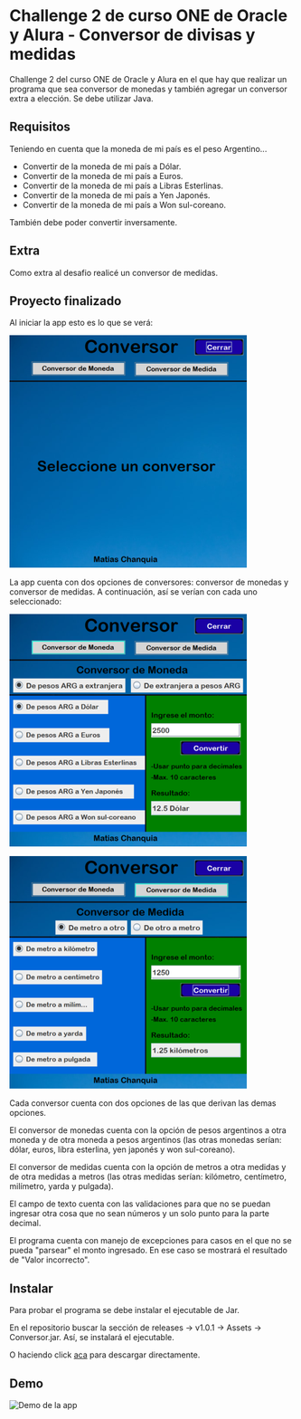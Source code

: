 # Challenge 2 de curso ONE de Oracle y Alura - Conversor de divisas y medidas
 Challenge 2 del curso ONE de Oracle y Alura en el que hay que realizar un programa que sea conversor de monedas y también agregar un conversor extra a elección. Se debe utilizar Java. 
 
## Requisitos

Teniendo en cuenta que la moneda de mi país es el peso Argentino...

 - Convertir de la moneda de mi país a Dólar.
 - Convertir de la moneda de mi país a Euros.
 - Convertir de la moneda de mi país a Libras Esterlinas.
 - Convertir de la moneda de mi país a Yen Japonés.
 - Convertir de la moneda de mi país a Won sul-coreano.
 
 También debe poder convertir inversamente.
 
 ## Extra
 
 Como extra al desafio realicé un conversor de medidas.

## Proyecto finalizado

Al iniciar la app esto es lo que se verá:

![Inicio de la app](https://github.com/matiaschanquia/challenge2-conversor/blob/main/readmeAssets/inicio.png)

La app cuenta con dos opciones de conversores: conversor de monedas y conversor de medidas. A continuación, así se verían con cada uno seleccionado:

![Conversor de moneda](https://github.com/matiaschanquia/challenge2-conversor/blob/main/readmeAssets/monedas.png)

![Conversor de medida](https://github.com/matiaschanquia/challenge2-conversor/blob/main/readmeAssets/medidas.png)

Cada conversor cuenta con dos opciones de las que derivan las demas opciones.

El conversor de monedas cuenta con la opción de pesos argentinos a otra moneda y de otra moneda a pesos argentinos (las otras monedas serían: dólar, euros, libra esterlina, yen japonés y won sul-coreano).

El conversor de medidas cuenta con la opción de metros a otra medidas y de otra medidas a metros (las otras medidas serían: kilómetro, centímetro, milímetro, yarda y pulgada).

El campo de texto cuenta con las validaciones para que no se puedan ingresar otra cosa que no sean números y un solo punto para la parte decimal.

El programa cuenta con manejo de excepciones para casos en el que no se pueda "parsear" el monto ingresado. En ese caso se mostrará el resultado de "Valor incorrecto".

## Instalar

Para probar el programa se debe instalar el ejecutable de Jar.

En el repositorio buscar la sección de releases -> v1.0.1 -> Assets -> Conversor.jar. Así, se instalará el ejecutable.

O haciendo click <a href="https://github.com/matiaschanquia/challenge2-conversor/releases/download/1.0.1/Conversor.jar">aca</a> para descargar directamente.

## Demo

![Demo de la app](https://github.com/matiaschanquia/challenge2-conversor/blob/main/readmeAssets/conversor.gif)

